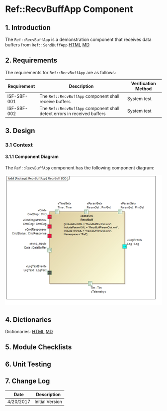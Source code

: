 # Ref::RecvBuffApp Component

## 1. Introduction

The `Ref::RecvBuffApp` is a demonstration component that receives data buffers from `Ref::SendBuffApp` [HTML](../../SendBuffApp/docs/sdd.html) [MD](../../SendBuffApp/docs/sdd.md)

## 2. Requirements

The requirements for `Ref::RecvBuffApp` are as follows:

Requirement | Description | Verification Method
----------- | ----------- | -------------------
ISF-SBF-001 | The `Ref::RecvBuffApp` component shall receive buffers | System test
ISF-SBF-002 | The `Ref::RecvBuffApp` component shall detect errors in received buffers | System test

## 3. Design

### 3.1 Context

#### 3.1.1 Component Diagram

The `Ref::RecvBuffApp` component has the following component diagram:

![`Ref::RecvBuffApp` Diagram](img/RecvBuffBDD.jpg "Ref::RecvBuffApps")

## 4. Dictionaries

Dictionaries: [HTML](RecvBuff.html) [MD](RecvBuff.md)

## 5. Module Checklists

## 6. Unit Testing

## 7. Change Log

Date | Description
---- | -----------
4/20/2017 | Initial Version



